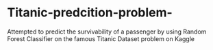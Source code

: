 # Titanic-predcition-problem-
Attempted to predict the survivability of a passenger by using Random Forest Classifier on the famous Titanic Dataset problem on Kaggle 
